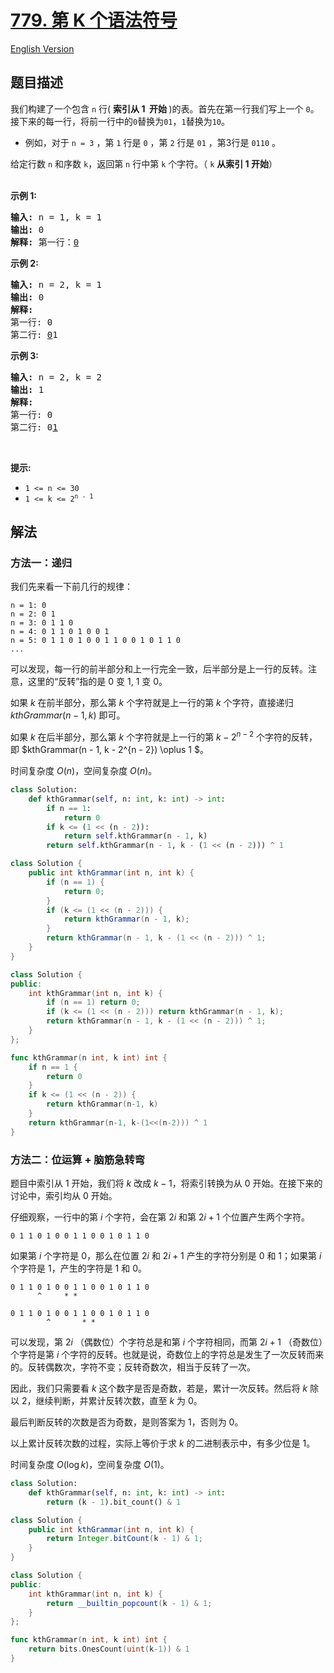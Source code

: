 # [779. 第 K 个语法符号](https://leetcode.cn/problems/k-th-symbol-in-grammar)

[English Version](/solution/0700-0799/0779.K-th%20Symbol%20in%20Grammar/README_EN.md)

<!-- tags:位运算,递归,数学 -->

<!-- difficulty:中等 -->

## 题目描述

<!-- 这里写题目描述 -->

<p>我们构建了一个包含 <code>n</code> 行(&nbsp;<strong>索引从 1&nbsp; 开始&nbsp;</strong>)的表。首先在第一行我们写上一个 <code>0</code>。接下来的每一行，将前一行中的<code>0</code>替换为<code>01</code>，<code>1</code>替换为<code>10</code>。</p>

<ul>
	<li>例如，对于 <code>n = 3</code> ，第 <code>1</code> 行是 <code>0</code> ，第 <code>2</code> 行是 <code>01</code> ，第3行是 <code>0110</code> 。</li>
</ul>

<p>给定行数&nbsp;<code>n</code>&nbsp;和序数 <code>k</code>，返回第 <code>n</code> 行中第 <code>k</code>&nbsp;个字符。（&nbsp;<code>k</code>&nbsp;<strong>从索引 1 开始</strong>）</p>

<p><br />
<strong>示例 1:</strong></p>

<pre>
<strong>输入:</strong> n = 1, k = 1
<strong>输出:</strong> 0
<strong>解释: </strong>第一行：<u>0</u>
</pre>

<p><strong>示例 2:</strong></p>

<pre>
<strong>输入:</strong> n = 2, k = 1
<strong>输出:</strong> 0
<strong>解释:</strong> 
第一行: 0 
第二行: <u>0</u>1
</pre>

<p><strong>示例 3:</strong></p>

<pre>
<strong>输入:</strong> n = 2, k = 2
<strong>输出:</strong> 1
<strong>解释:</strong>
第一行: 0
第二行: 0<u>1</u>
</pre>

<p>&nbsp;</p>

<p><strong>提示:</strong></p>

<ul>
	<li><code>1 &lt;= n &lt;= 30</code></li>
	<li><code>1 &lt;= k &lt;= 2<sup>n - 1</sup></code></li>
</ul>

## 解法

### 方法一：递归

我们先来看一下前几行的规律：

```
n = 1: 0
n = 2: 0 1
n = 3: 0 1 1 0
n = 4: 0 1 1 0 1 0 0 1
n = 5: 0 1 1 0 1 0 0 1 1 0 0 1 0 1 1 0
...
```

可以发现，每一行的前半部分和上一行完全一致，后半部分是上一行的反转。注意，这里的“反转”指的是 $0$ 变 $1$, $1$ 变 $0$。

如果 $k$ 在前半部分，那么第 $k$ 个字符就是上一行的第 $k$ 个字符，直接递归 $kthGrammar(n - 1, k)$ 即可。

如果 $k$ 在后半部分，那么第 $k$ 个字符就是上一行的第 $k - 2^{n - 2}$ 个字符的反转，即 $kthGrammar(n - 1, k - 2^{n - 2}) \oplus 1 $。

时间复杂度 $O(n)$，空间复杂度 $O(n)$。

<!-- tabs:start -->

```python
class Solution:
    def kthGrammar(self, n: int, k: int) -> int:
        if n == 1:
            return 0
        if k <= (1 << (n - 2)):
            return self.kthGrammar(n - 1, k)
        return self.kthGrammar(n - 1, k - (1 << (n - 2))) ^ 1
```

```java
class Solution {
    public int kthGrammar(int n, int k) {
        if (n == 1) {
            return 0;
        }
        if (k <= (1 << (n - 2))) {
            return kthGrammar(n - 1, k);
        }
        return kthGrammar(n - 1, k - (1 << (n - 2))) ^ 1;
    }
}
```

```cpp
class Solution {
public:
    int kthGrammar(int n, int k) {
        if (n == 1) return 0;
        if (k <= (1 << (n - 2))) return kthGrammar(n - 1, k);
        return kthGrammar(n - 1, k - (1 << (n - 2))) ^ 1;
    }
};
```

```go
func kthGrammar(n int, k int) int {
	if n == 1 {
		return 0
	}
	if k <= (1 << (n - 2)) {
		return kthGrammar(n-1, k)
	}
	return kthGrammar(n-1, k-(1<<(n-2))) ^ 1
}
```

<!-- tabs:end -->

### 方法二：位运算 + 脑筋急转弯

题目中索引从 $1$ 开始，我们将 $k$ 改成 $k-1$，将索引转换为从 $0$ 开始。在接下来的讨论中，索引均从 $0$ 开始。

仔细观察，一行中的第 $i$ 个字符，会在第 $2i$ 和第 $2i+1$ 个位置产生两个字符。

```
0 1 1 0 1 0 0 1 1 0 0 1 0 1 1 0
```

如果第 $i$ 个字符是 $0$，那么在位置 $2i$ 和 $2i+1$ 产生的字符分别是 $0$ 和 $1$；如果第 $i$ 个字符是 $1$，产生的字符是 $1$ 和 $0$。

```
0 1 1 0 1 0 0 1 1 0 0 1 0 1 1 0
      ^     * *
```

```
0 1 1 0 1 0 0 1 1 0 0 1 0 1 1 0
        ^       * *
```

可以发现，第 $2i$ （偶数位）个字符总是和第 $i$ 个字符相同，而第 $2i+1$ （奇数位）个字符是第 $i$ 个字符的反转。也就是说，奇数位上的字符总是发生了一次反转而来的。反转偶数次，字符不变；反转奇数次，相当于反转了一次。

因此，我们只需要看 $k$ 这个数字是否是奇数，若是，累计一次反转。然后将 $k$ 除以 $2$，继续判断，并累计反转次数，直至 $k$ 为 $0$。

最后判断反转的次数是否为奇数，是则答案为 $1$，否则为 $0$。

以上累计反转次数的过程，实际上等价于求 $k$ 的二进制表示中，有多少位是 $1$。

时间复杂度 $O(\log k)$，空间复杂度 $O(1)$。

<!-- tabs:start -->

```python
class Solution:
    def kthGrammar(self, n: int, k: int) -> int:
        return (k - 1).bit_count() & 1
```

```java
class Solution {
    public int kthGrammar(int n, int k) {
        return Integer.bitCount(k - 1) & 1;
    }
}
```

```cpp
class Solution {
public:
    int kthGrammar(int n, int k) {
        return __builtin_popcount(k - 1) & 1;
    }
};
```

```go
func kthGrammar(n int, k int) int {
	return bits.OnesCount(uint(k-1)) & 1
}
```

<!-- tabs:end -->

<!-- end -->
